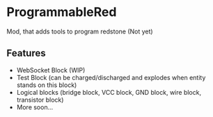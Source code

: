# ProgrammableRed
Mod, that adds tools to program redstone (Not yet)

## Features
- WebSocket Block (WIP)
- Test Block (can be charged/discharged and explodes when entity stands on this block)
- Logical blocks (bridge block, VCC block, GND block, wire block, transistor block)
- More soon...
